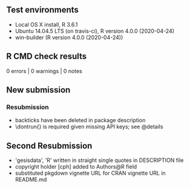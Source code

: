 ## Test environments
* Local OS X install, R 3.6.1
* Ubuntu 14.04.5 LTS (on travis-ci), R version 4.0.0 (2020-04-24)
* win-builder (R version 4.0.0 (2020-04-24))

## R CMD check results
0 errors | 0 warnings | 0 notes

## New submission

### Resubmission

- backticks have been deleted in package description
- \dontrun{} is required given missing API keys; see @details

## Second Resubmission

- 'gesisdata', 'R' written in straight single quotes in DESCRIPTION file
- copyright holder [cph] added to Authors@R field
- substituted pkgdown vignette URL for CRAN vignette URL in README.md
